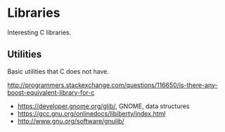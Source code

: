 # Libraries

Interesting C libraries.

## Utilities

Basic utilities that C does not have.

<http://programmers.stackexchange.com/questions/116650/is-there-any-boost-equivalent-library-for-c>

- <https://developer.gnome.org/glib/>, GNOME, data structures
- <https://gcc.gnu.org/onlinedocs/libiberty/index.html>
- <http://www.gnu.org/software/gnulib/>
